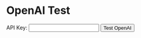 <h1>OpenAI Test</h1>
<label for="api-key">API Key:</label>
<input type="text" id="api-key" name="api-key">
<button onclick="openai_test()">Test OpenAI</button>
<div id="result-box"></div>

<script>
  let open_ai_response;

  async function openai_test() {
    const apiKey = document.getElementById("api-key").value;
    var url = "https://api.openai.com/v1/completions";

    var xhr = new XMLHttpRequest();
    xhr.open("POST", url);

    xhr.setRequestHeader("Content-Type", "application/json");
    xhr.setRequestHeader("Authorization", "Bearer " + apiKey);

    xhr.onreadystatechange = function () {
       if (xhr.readyState === 4) {
          console.log(xhr.status);
          console.log(xhr.responseText);
          open_ai_response = xhr.responseText;
          console.log(open_ai_response);
          const generatedText = open_ai_response.choices[1].text
          // Display the response in the result-box div
          document.getElementById("result-box").innerHTML = generatedText;
       }};

    var data = `{
      "prompt": "YOUR TEXT HERE.",
      "temperature": 0.7,
      "max_tokens": 256,
      "top_p": 1,
      "frequency_penalty": 0.75,
      "presence_penalty": 0,
      "model": "text-davinci-002"
    }`;

    xhr.send(data);
  }
</script>